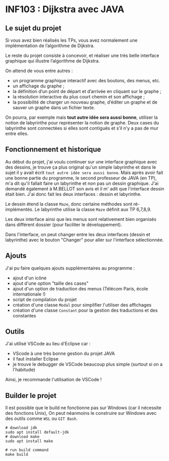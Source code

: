 # INF103 : Dijkstra avec JAVA

## Le sujet du projet


Si vous avez bien réalisés les TPs, vous avez normalement une implémentation de l’algorithme de Dijkstra.

Le reste du projet consiste à concevoir, et réaliser une très belle interface graphique qui illustre l’algorithme de Dijkstra.

On attend de vous entre autres :

- un programme graphique interactif avec des boutons, des menus, etc.
- un affichage du graphe ;
- la définition d’un point de départ et d’arrivée en cliquant sur le graphe ;
- la résolution interactive du plus court chemin et son affichage ;
- la possibilité de charger un nouveau graphe, d’éditer un graphe et de sauver un graphe dans un fichier texte.

On pourra, par exemple mais **tout autre idée sera aussi bonne**, utiliser la notion de labyrinthe pour représenter la notion de graphe. Deux cases du labyrinthe sont connectées si elles sont contiguës et s’il n’y a pas de mur entre elles.

## Fonctionnement et historique

Au début du projet, j'ai voulu continuer sur une interface graphique avec des dessins, je trouve ça plus original qu'un simple labyrinthe et dans le sujet il y avait écrit `tout autre idée sera aussi bonne`. Mais après avoir fait une bonne partie du programme, le second professeur de JAVA (en TP), m'a dit qu'il fallait faire un labyrinthe et non pas un dessin graphique. J'ai demandé également à M.BELLOT son avis et il m' adit que l'interface dessin était bien. J'ai donc fait les deux interfaces : dessin et labyrinthe.

Le dessin étend la classe `Maze`, donc certaine méthodes sont ré-implémentés. Le labyrinthe utilise la classe `Maze` définit aux TP 6,7,8,9.

Les deux interface ainsi que les menus sont relativement bien organisés dans différent dossier (pour faciliter le développement).

Dans l'interface, on peut changer entre les deux interfaces (dessin et labyrinthe) avec le bouton "Changer" pour aller sur l'interface sélectionnée.

## Ajouts

J'ai pu faire quelques ajouts supplémentaires au programme :
- ajout d'un icône
- ajout d'une option "taille des cases"
- ajout d'un option de traduction des menus (Télécom Paris, école internationale !)
- script de compilation du projet
- création d'une classe `Modal` pour simplifier l'utiliser des affichages
- création d'une classe `Constant` pour la gestion des traductions et des constantes

## Outils

J'ai utilisé VSCode au lieu d'Eclipse car :
- VScode à une très bonne gestion du projet JAVA
- il faut installer Eclipse
- je trouve le debugger de VSCode beaucoup plus simple (surtout si on a l'habitude)

Ainsi, je recommande l'utilisation de VSCode !

## Builder le projet

Il est possible que le build ne fonctionne pas sur Windows (car il nécessite des fonctions Unix), On peut néanmoins le construire sur Windows avec des outils comme `WSL` ou `GIT Bash`.

```
# download jdk
sudo apt install default-jdk
# download make
sudo apt install make

# run build command
make build
```
